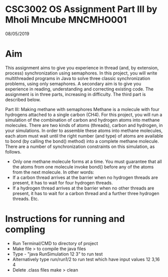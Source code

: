 # CSC3002 OS Assignment Part III by Mholi Mncube MNCMHO001
08/05/2019

# Aim
This assignment aims to give you experience in thread (and, by extension, process)
synchronization using semaphores. In this project, you will write multithreaded
programs in Java to solve three classic synchronization problems, using only
semaphores. A secondary aim is to give you experience in reading, understanding
and correcting existing code. The assignment is in three parts, increasing in
difficulty. The third part is described below.

Part III: Making methane with semaphores
Methane is a molecule with four hydrogens attached to a single carbon (CH4). For this
project, you will run a simulation of the combination of carbon and hydrogen atoms
into methane molecules.
There are two kinds of atoms (threads), carbon and hydrogen, in your simulations. In
order to assemble these atoms into methane molecules, each atom must wait until the
right number (and type) of atoms are available to bond (by calling the bond()
method) into a complete methane molecule.
There are a number of synchronization constraints on this simulation, as follows.
* Only one methane molecule forms at a time. You must guarantee that all
the atoms from one molecule invoke bond() before any of the atoms from
the next molecule. In other words:
* If a carbon thread arrives at the barrier when no hydrogen threads are present,
it has to wait for four hydrogen threads.
* If a hydrogen thread arrives at the barrier when no other threads are present, it
has to wait for a carbon thread and a further three hydrogen threads. Etc.

# Instructions for running and compling

* Run Terminal/CMD to directory of project
* Make file > to compile the java files
* Type - "java RunSimulation 12 3" to run test 
* Alternatively type run/run1/2 to run test which have input values 12 3,16 4
* Delete .class files make > clean


